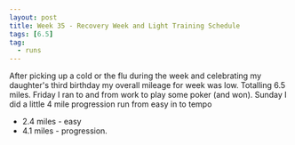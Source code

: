 ```yaml
---
layout: post
title: Week 35 - Recovery Week and Light Training Schedule
tags: [6.5]
tag:
  - runs
---
```


After picking up a cold or the flu during the week and celebrating my daughter's third birthday my overall mileage for week was low. Totalling 6.5 miles. Friday I ran to and from work to play some poker (and won). Sunday I did a little 4 mile progression run from easy in to tempo

* 2.4 miles - easy
* 4.1 miles - progression.
